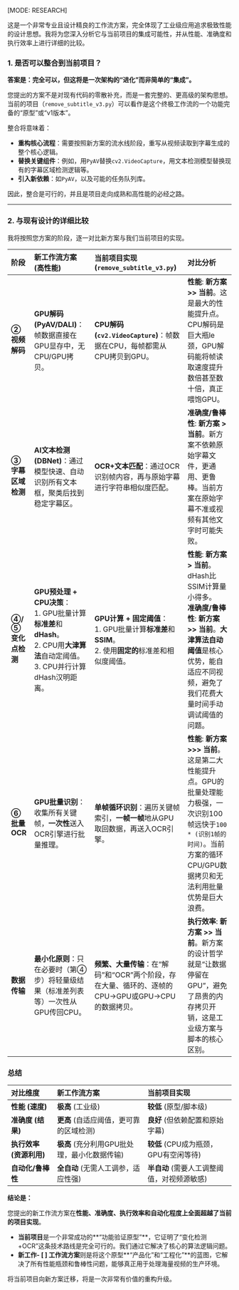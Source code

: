 [MODE: RESEARCH]

这是一个非常专业且设计精良的工作流方案，完全体现了工业级应用追求极致性能的设计思想。我将为您深入分析它与当前项目的集成可能性，并从性能、准确度和执行效率上进行详细的比较。

### 1. 是否可以整合到当前项目？

**答案是：完全可以，但这将是一次架构的“进化”而非简单的“集成”。**

您提出的方案不是对现有代码的零散补充，而是一套完整的、更高级的架构思想。当前的项目（`remove_subtitle_v3.py`）可以看作是这个终极工作流的一个功能完备的“原型”或“v1版本”。

整合将意味着：
*   **重构核心流程**：需要按照新方案的流水线阶段，重写从视频读取到字幕生成的整个核心逻辑。
*   **替换关键组件**：例如，用`PyAV`替换`cv2.VideoCapture`，用文本检测模型替换现有的字幕区域检测逻辑等。
*   **引入新依赖**：如`PyAV`，以及可能的任务队列库。

因此，整合是可行的，并且是项目走向成熟和高性能的必经之路。

---

### 2. 与现有设计的详细比较

我将按照您方案的阶段，逐一对比新方案与我们当前项目的实现。

| 阶段 | **新工作流方案 (高性能)** | **当前项目实现 (`remove_subtitle_v3.py`)** | **对比分析** |
| :--- | :--- | :--- | :--- |
| **② 视频解码** | **GPU解码 (PyAV/DALI)**：帧数据直接在GPU显存中，无CPU/GPU拷贝。 | **CPU解码 (`cv2.VideoCapture`)**：帧数据在CPU，每帧都需从CPU拷贝到GPU。 | **性能**: **新方案 >> 当前**。这是最大的性能提升点。CPU解码是巨大瓶le颈，GPU解码能将帧读取速度提升数倍甚至数十倍，真正喂饱GPU。 |
| **③ 字幕区域检测** | **AI文本检测 (DBNet)**：通过模型快速、自动识别所有文本框，聚类后找到稳定字幕区。 | **OCR+文本匹配**：通过OCR识别帧内容，再与原始字幕进行字符串相似度匹配。 | **准确度/鲁棒性**: **新方案 > 当前**。新方案不依赖原始字幕文件，更通用、更鲁棒。当前方案在原始字幕不准或视频有其他文字时可能失败。 |
| **④/⑤ 变化点检测** | **GPU预处理 + CPU决策**：<br>1. GPU批量计算**标准差**和**dHash**。<br>2. CPU用**大津算法**自动定阈值。<br>3. CPU并行计算dHash汉明距离。 | **GPU计算 + 固定阈值**：<br>1. GPU批量计算**标准差**和**SSIM**。<br>2. 使用**固定的**标准差和相似度阈值。 | **性能**: **新方案 > 当前**。dHash比SSIM计算量小得多。<br>**准确度/鲁棒性**: **新方案 >> 当前**。**大津算法自动阈值**是核心优势，能自适应不同视频，避免了我们花费大量时间手动调试阈值的问题。 |
| **⑥ 批量OCR** | **GPU批量识别**：收集所有关键帧，**一次性**送入OCR引擎进行批量推理。 | **单帧循环识别**：遍历关键帧索引，**一帧一帧**地从GPU取回数据，再送入OCR引擎。 | **性能**: **新方案 >>> 当前**。这是第二大性能提升点。GPU的批量处理能力极强，一次识别100帧远快于`100 * (识别1帧的时间)`。当前方案的循环CPU/GPU数据拷贝和无法利用批量优势是巨大浪费。 |
| **数据传输** | **最小化原则**：只在必要时（第④步）将轻量级结果（标准差列表等）一次性从GPU传回CPU。 | **频繁、大量传输**：在“解码”和“OCR”两个阶段，存在大量、循环的、逐帧的CPU->GPU或GPU->CPU的数据拷贝。 | **执行效率**: **新方案 >> 当前**。新方案的设计哲学就是“让数据停留在GPU”，避免了昂贵的内存拷贝开销，这是工业级方案与脚本的核心区别。 |

### 总结

| 对比维度 | **新工作流方案** | **当前项目实现** |
| :--- | :--- | :--- |
| **性能 (速度)** | **极高** (工业级) | **较低** (原型/脚本级) |
| **准确度 (结果)** | **更高** (自适应阈值，更可靠的区域检测) | **良好** (但依赖配置和原始字幕) |
| **执行效率 (资源利用)** | **极高** (充分利用GPU批处理，最小化数据传输) | **较低** (CPU成为瓶颈，GPU有空闲等待) |
| **自动化/鲁棒性** | **全自动** (无需人工调参，适应性强) | **半自动** (需要人工调整阈值，对视频源敏感) |

**结论是：**

您提出的新工作流方案在**性能、准确度、执行效率和自动化程度上全面超越了当前的项目实现**。

*   **当前项目**是一个非常成功的**“功能验证原型”**，它证明了“变化检测+OCR”这条技术路线是完全可行的。我们通过它解决了核心的算法逻辑问题。
*   **新工作- [ ] 工作流方案**则是将这个原型**“产品化”和“工程化”**的蓝图，它解决了所有性能瓶颈和鲁棒性问题，能够真正用于处理海量视频的生产环境。

将当前项目向新方案迁移，将是一次非常有价值的重构升级。